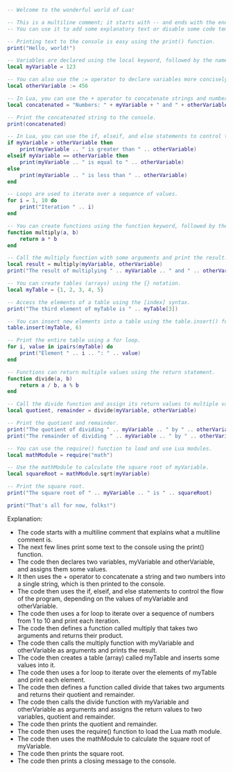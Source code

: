 ```lua
-- Welcome to the wonderful world of Lua!

-- This is a multiline comment; it starts with -- and ends with the end of the line.
-- You can use it to add some explanatory text or disable some code temporarily.

-- Printing text to the console is easy using the print() function.
print("Hello, world!")

-- Variables are declared using the local keyword, followed by the name and the value.
local myVariable = 123

-- You can also use the := operator to declare variables more concisely.
local otherVariable := 456

-- In Lua, you can use the + operator to concatenate strings and numbers.
local concatenated = "Numbers: " + myVariable + " and " + otherVariable

-- Print the concatenated string to the console.
print(concatenated)

-- In Lua, you can use the if, elseif, and else statements to control the flow of your program.
if myVariable > otherVariable then
    print(myVariable .. " is greater than " .. otherVariable)
elseif myVariable == otherVariable then
    print(myVariable .. " is equal to " .. otherVariable)
else
    print(myVariable .. " is less than " .. otherVariable)
end

-- Loops are used to iterate over a sequence of values.
for i = 1, 10 do
    print("Iteration " .. i)
end

-- You can create functions using the function keyword, followed by the function name and its arguments.
function multiply(a, b)
    return a * b
end

-- Call the multiply function with some arguments and print the result.
local result = multiply(myVariable, otherVariable)
print("The result of multiplying " .. myVariable .. " and " .. otherVariable .. " is " .. result)

-- You can create tables (arrays) using the {} notation.
local myTable = {1, 2, 3, 4, 5}

-- Access the elements of a table using the [index] syntax.
print("The third element of myTable is " .. myTable[3])

-- You can insert new elements into a table using the table.insert() function.
table.insert(myTable, 6)

-- Print the entire table using a for loop.
for i, value in ipairs(myTable) do
    print("Element " .. i .. ": " .. value)
end

-- Functions can return multiple values using the return statement.
function divide(a, b)
    return a / b, a % b
end

-- Call the divide function and assign its return values to multiple variables.
local quotient, remainder = divide(myVariable, otherVariable)

-- Print the quotient and remainder.
print("The quotient of dividing " .. myVariable .. " by " .. otherVariable .. " is " .. quotient)
print("The remainder of dividing " .. myVariable .. " by " .. otherVariable .. " is " .. remainder)

-- You can use the require() function to load and use Lua modules.
local mathModule = require("math")

-- Use the mathModule to calculate the square root of myVariable.
local squareRoot = mathModule.sqrt(myVariable)

-- Print the square root.
print("The square root of " .. myVariable .. " is " .. squareRoot)

print("That's all for now, folks!")

```

Explanation:

* The code starts with a multiline comment that explains what a multiline comment is.
* The next few lines print some text to the console using the print() function.
* The code then declares two variables, myVariable and otherVariable, and assigns them some values.
* It then uses the + operator to concatenate a string and two numbers into a single string, which is then printed to the console.
* The code then uses the if, elseif, and else statements to control the flow of the program, depending on the values of myVariable and otherVariable.
* The code then uses a for loop to iterate over a sequence of numbers from 1 to 10 and print each iteration.
* The code then defines a function called multiply that takes two arguments and returns their product.
* The code then calls the multiply function with myVariable and otherVariable as arguments and prints the result.
* The code then creates a table (array) called myTable and inserts some values into it.
* The code then uses a for loop to iterate over the elements of myTable and print each element.
* The code then defines a function called divide that takes two arguments and returns their quotient and remainder.
* The code then calls the divide function with myVariable and otherVariable as arguments and assigns the return values to two variables, quotient and remainder.
* The code then prints the quotient and remainder.
* The code then uses the require() function to load the Lua math module.
* The code then uses the mathModule to calculate the square root of myVariable.
* The code then prints the square root.
* The code then prints a closing message to the console.